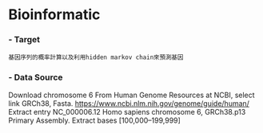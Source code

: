 # Bioinformatic

### - Target
    基因序列的概率計算以及利用hidden markov chain來預測基因

### - Data Source  
Download chromosome 6 From Human Genome Resources at NCBI, select link GRCh38, Fasta.
https://www.ncbi.nlm.nih.gov/genome/guide/human/
Extract entry NC_000006.12 Homo sapiens chromosome 6, GRCh38.p13 Primary Assembly.
Extract bases [100,000–199,999]
